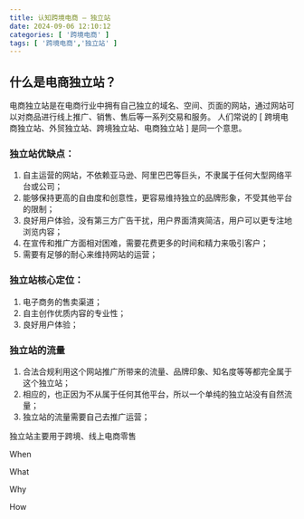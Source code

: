 ```yaml
---
title: 认知跨境电商 — 独立站
date: 2024-09-06 12:10:12
categories: [ '跨境电商' ]
tags: [ '跨境电商','独立站' ]
---
```


## 什么是电商独立站？

电商独立站是在电商行业中拥有自己独立的域名、空间、页面的网站，通过网站可以对商品进行线上推广、销售、售后等一系列交易和服务。
人们常说的 [ 跨境电商独立站、外贸独立站、跨境独立站、电商独立站 ] 是同一个意思。

### 独立站优缺点：

1. 自主运营的网站，不依赖亚马逊、阿里巴巴等巨头，不隶属于任何大型网络平台或公司；
2. 能够保持更高的自由度和创意性，更容易维持独立的品牌形象，不受其他平台的限制；
3. 良好用户体验，没有第三方广告干扰，用户界面清爽简洁，用户可以更专注地浏览内容；
4. 在宣传和推广方面相对困难，需要花费更多的时间和精力来吸引客户；
5. 需要有足够的耐心来维持网站的运营；

### 独立站核心定位：

1. 电子商务的售卖渠道；
2. 自主创作优质内容的专业性；
3. 良好用户体验；

### 独立站的流量

1. 合法合规利用这个网站推广所带来的流量、品牌印象、知名度等等都完全属于这个独立站；
2. 相应的，也正因为不从属于任何其他平台，所以一个单纯的独立站没有自然流量；
3. 独立站的流量需要自己去推广运营；


独立站主要用于跨境、线上电商零售

When

What

Why

How